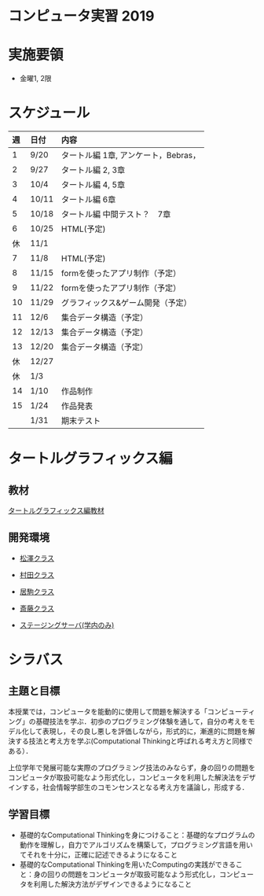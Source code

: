 # コンピュータ実習 2019

# 実施要領
- 金曜1, 2限

# スケジュール
|週 |日付   |内容
|:--    |:--    |:--
|1  |9/20   |タートル編 1章, アンケート，Bebras，
|2  |9/27   |タートル編 2, 3章
|3  |10/4   |タートル編 4, 5章
|4  |10/11  |タートル編 6章
|5  |10/18  |タートル編 中間テスト？　7章
|6  |10/25  |HTML(予定)
|休 |11/1   |
|7  |11/8   |HTML(予定)
|8  |11/15  |formを使ったアプリ制作（予定）
|9  |11/22  |formを使ったアプリ制作（予定）
|10 |11/29  |グラフィックス&ゲーム開発（予定）
|11 |12/6   |集合データ構造（予定）
|12 |12/13  |集合データ構造（予定）
|13 |12/20  |集合データ構造（予定）
|休 |12/27  |
|休 |1/3    |
|14 |1/10   |作品制作
|15 |1/24   |作品発表
|   |1/31   |期末テスト

# タートルグラフィックス編
## 教材
[タートルグラフィックス編教材](text/index.html)

## 開発環境
- [松澤クラス](http://pp1.si.aoyama.ac.jp/)
- [村田クラス](http://pp2.si.aoyama.ac.jp/)
- [居駒クラス](http://pp3.si.aoyama.ac.jp/)
- [斎藤クラス](http://pp4.si.aoyama.ac.jp/)

- [ステージングサーバ(学内のみ)](http://ppstaging-creco.si.aoyama.ac.jp/)

# シラバス
## 主題と目標
本授業では，コンピュータを能動的に使用して問題を解決する「コンピューティング」の基礎技法を学ぶ．初歩のプログラミング体験を通して，自分の考えをモデル化して表現し，その良し悪しを評価しながら，形式的に，漸進的に問題を解決する技法と考え方を学ぶ(Computational Thinkingと呼ばれる考え方と同様である）．

上位学年で発展可能な実際のプログラミング技法のみならず，身の回りの問題をコンピュータが取扱可能なよう形式化し，コンピュータを利用した解決法をデザインする，社会情報学部生のコモンセンスとなる考え方を議論し，形成する．

## 学習目標
- 基礎的なComputational Thinkingを身につけること：基礎的なプログラムの動作を理解し，自力でアルゴリズムを構築して，プログラミング言語を用いてそれを十分に，正確に記述できるようになること
- 基礎的なComputational Thinkingを用いたComputingの実践ができること：身の回りの問題をコンピュータが取扱可能なよう形式化し，コンピュータを利用した解決方法がデザインできるようになること